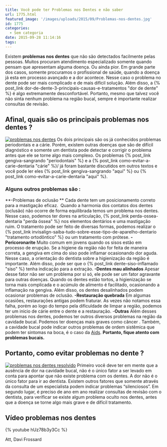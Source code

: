 ```yaml
---
title: Você pode ter Problemas nos Dentes e não saber
url: 1775.html
featured_image: '/images/uploads/2015/09/Problemas-nos-dentes.jpg'
id: 1775
categories:
  - Sem categoria
date: 2015-09-28 11:14:16
tags:
---
```


Existem **problemas nos dentes** que não são detectados facilmente pelas pessoas. Muitos procuram atendimento especializado somente quando pensam que apresentam alguma doença. Ou ainda pior. Em grande parte dos casos, somente procuramos o profissional de saúde, quando a doença já esta em processo avançado e a dor acontece. Nesse caso o problema no dente pode ser mais complicado e de mais difícil solução. Além disso, a {% post_link dor-de-dente-3-principais-causas-e-tratamentos "dor de dente" %} é algo extremamente desconfortável. Portanto, mesmo que talvez você não sinta nenhum problema na região bucal, sempre é importante realizar consultas de revisão.

**Afinal, quais são os principais problemas nos dentes ?**
----------------------------------------------------------

[![problemas nos dentes](/images/uploads/2015/09/problemas-no-dente.jpg)](/images/uploads/2015/09/problemas-no-dente.jpg) Os dois principais são os já conhecidos problemas periodontais e a cárie. Porém, existem outras doenças que são de difícil diagnóstico e somente um dentista pode detectar e corrigir o problema antes que ele se torne algo mais complexo. Os problemas {% post_link gengiva-sangrando "periodontais" %} e a {% post_link como-evitar-a-carie-dentaria "cárie" %}/ já foram bastante discutidos em outros textos e você pode ler eles {% post_link gengiva-sangrando "aqui" %} ou {% post_link como-evitar-a-carie-dentaria "aqui" %}.

### **Alguns outros problemas são :**

**-Problemas de oclusão ** Cada dente tem um posicionamento correto para a mastigação eficaz.  Quando a harmonia dos contatos dos dentes (oclusão) não ocorre de forma equilibrada temos um problema nos dentes. Nesse caso, podemos ter dores na articulação, {% post_link perda-ossea-dentaria "perda óssea" %} nos elementos dentários e uma mastigação ruim. O tratamento pode ser feito de diversas formas, podemos realizar o {% post_link invisalign-saiba-tudo-sobre-esse-tipo-de-aparelho-dentario "tratamento ortodôntico" %} ou um tratamento com prótese. **-Pericoronarite** Muito comum em jovens quando os sisos estão em processo de erupção. Se a higiene da região não for feita de maneira correta, a gengiva em cima do siso pode inflamar ocasionando dor aguda. Nesse caso, a orientação do dentista sobre a higienização da região é importante. Além disso, pode ser que o {% post_link dente-siso-inflamado "siso" %} tenha indicação para a extração. **-Dentes mau alinhados** Apesar desse fator não ser um problema por si só, ele pode ser um fator agravante para outras doenças. Quando os dentes estão tortos, a higienização se torna mais complicada e o acúmulo de alimento é facilitado, ocasionando a inflamação na gengiva. Além disso, os dentes desalinhados podem ocasionar problemas de oclusão. **-Restauração quebrada** Em algumas ocasiões, restaurações antigas podem fraturar. As vezes não notamos essa falha, porém ao logo do tempo pela dificuldade de limpar a região, podemos ter um inicio de cárie entre o dente e a restauração. -**Outras** Além desses problemas nos dentes, podemos ter outros diversos problemas na região da cavidade bucal. Podemos ter doenças mais graves como câncer . Também, a cavidade bucal pode indicar outros problemas de ordem sistêmica que podem ter sintomas na boca, é o caso da [Aids](https://pt.wikipedia.org/wiki/S%C3%ADndrome_da_imunodeficiência_adquirida). **Portanto, fique atento com problemas bucais.**

**Portanto, como evitar problemas no dente ?**
----------------------------------------------

[![problemas nos dentes resolvido](/images/uploads/2015/09/problemas-nos-dentes-resolvido.jpg)](/images/uploads/2015/09/problemas-nos-dentes-resolvido.jpg) Primeiro você deve ter em mente que a ausência de dor na cavidade bucal, não é o único fator a ser levado em conta para apontar que não existe problema com os dentes. A dor não é o único fator para ir ao dentista. Existem outros fatores que somente através da consulta de um especialista podem indicar problemas “silenciosos”. Em segundo lugar, é preciso de ano em ano realizar consultas de revisão com o dentista, para verificar se existe algum problema oculto nos dentes, antes que a doença se torne algo mais grave e de difícil tratamento.

Vídeo problemas nos dentes 
---------------------------

{% youtube hUz78b3y3Cc %}

Att, 
Davi Frossard
